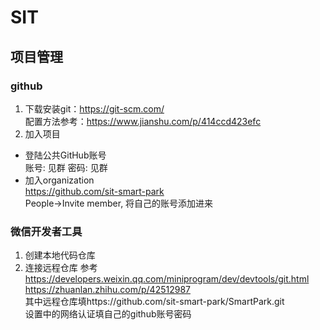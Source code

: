 # SIT
## 项目管理
### github
1. 下载安装git：https://git-scm.com/<br>
配置方法参考：https://www.jianshu.com/p/414ccd423efc
2. 加入项目<br>
  - 登陆公共GitHub账号<br>
    账号: 见群
    密码: 见群
  - 加入organization<br>
    https://github.com/sit-smart-park<br>
    People->Invite member, 将自己的账号添加进来
### 微信开发者工具
1. 创建本地代码仓库
2. 连接远程仓库
参考
https://developers.weixin.qq.com/miniprogram/dev/devtools/git.html<br>
https://zhuanlan.zhihu.com/p/42512987<br>
其中远程仓库填https://github.com/sit-smart-park/SmartPark.git<br>
设置中的网络认证填自己的github账号密码<br>
